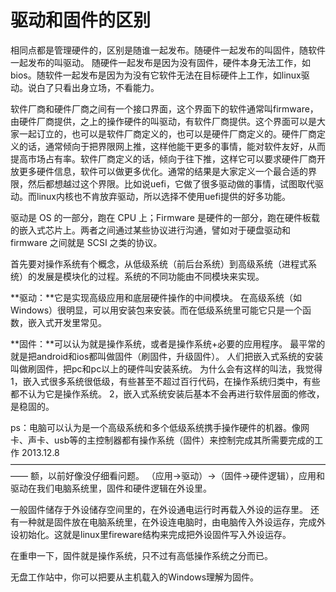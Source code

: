 #  驱动和固件的区别

相同点都是管理硬件的，区别是随谁一起发布。随硬件一起发布的叫固件，随软件一起发布的叫驱动。
随硬件一起发布是因为没有固件，硬件本身无法工作，如bios。随软件一起发布是因为为没有它软件无法在目标硬件上工作，如linux驱动。说白了只看出身立场，不看能力。

软件厂商和硬件厂商之间有一个接口界面，这个界面下的软件通常叫firmware，由硬件厂商提供，之上的操作硬件的叫驱动，有软件厂商提供。这个界面可以是大家一起订立的，也可以是软件厂商定义的，也可以是硬件厂商定义的。硬件厂商定义的话，通常倾向于把界限网上推，这样他能干更多的事情，能对软件友好，从而提高市场占有率。软件厂商定义的话，倾向于往下推，这样它可以要求硬件厂商开放更多硬件信息，软件可以做更多优化。通常的结果是大家定义一个最合适的界限，然后都想越过这个界限。比如说uefi，它做了很多驱动做的事情，试图取代驱动。而linux内核也不肯放弃驱动，所以选择不使用uefi提供的好多功能。



驱动是 OS 的一部分，跑在 CPU 上；Firmware 是硬件的一部分，跑在硬件板载的嵌入式芯片上。两者之间通过某些协议进行沟通，譬如对于硬盘驱动和 firmware 之间就是 SCSI 之类的协议。


首先要对操作系统有个概念，从低级系统（前后台系统）到高级系统（进程式系统）的发展是模块化的过程。系统的不同功能由不同模块来实现。

**驱动：**它是实现高级应用和底层硬件操作的中间模块。
在高级系统（如Windows）很明显，可以用安装包来安装。而在低级系统里可能它只是一个函数，嵌入式开发里常见。

**固件：**可以认为就是操作系统，或者是操作系统+必要的应用程序。
最平常的就是把android和ios都叫做固件（刷固件，升级固件）。
人们把嵌入式系统的安装叫做刷固件，把pc和pc以上的硬件叫安装系统。
为什么会有这样的叫法，我觉得
1，嵌入式很多系统很低级，有些甚至不超过百行代码，在操作系统归类中，有些都不认为它是操作系统。
2，嵌入式系统安装后基本不会再进行软件层面的修改，是稳固的。

ps：电脑可以认为是一个高级系统和多个低级系统携手操作硬件的机器。像网卡、声卡、usb等的主控制器都有操作系统（固件）来控制完成其所需要完成的工作
2013.12.8
——————————————————————————————————————
额，以前好像没仔细看问题。
（应用→驱动）→（固件→硬件逻辑），应用和驱动在我们电脑系统里，固件和硬件逻辑在外设里。

一般固件储存于外设储存空间里的，在外设通电运行时再载入外设的运存里。
还有一种就是固件放在电脑系统里，在外设连电脑时，由电脑传入外设运存，完成外设初始化。这就是linux里fireware结构来完成把外设固件写入外设运存。

在重申一下，固件就是操作系统，只不过有高低操作系统之分而已。

无盘工作站中，你可以把要从主机载入的Windows理解为固件。

